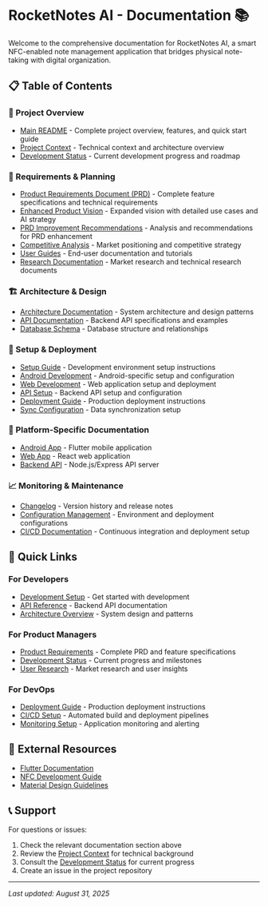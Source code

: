 # RocketNotes AI - Documentation 📚

Welcome to the comprehensive documentation for RocketNotes AI, a smart NFC-enabled note management application that bridges physical note-taking with digital organization.

## 📋 Table of Contents

### 📖 Project Overview
- [Main README](../readme.md) - Complete project overview, features, and quick start guide
- [Project Context](PROJECT_CONTEXT.md) - Technical context and architecture overview
- [Development Status](../StatusDev_V1.md) - Current development progress and roadmap

### 📝 Requirements & Planning
- [Product Requirements Document (PRD)](requirements/PRD_ROCKETNOTES_AI.md) - Complete feature specifications and technical requirements
- [Enhanced Product Vision](requirements/ENHANCED_PRODUCT_VISION.md) - Expanded vision with detailed use cases and AI strategy
- [PRD Improvement Recommendations](requirements/PRD_IMPROVEMENT_RECOMMENDATIONS.md) - Analysis and recommendations for PRD enhancement
- [Competitive Analysis](requirements/COMPETITIVE_ANALYSIS.md) - Market positioning and competitive strategy
- [User Guides](user_guides/) - End-user documentation and tutorials
- [Research Documentation](research/) - Market research and technical research documents

### 🏗️ Architecture & Design
- [Architecture Documentation](architecture/) - System architecture and design patterns
- [API Documentation](api/) - Backend API specifications and examples
- [Database Schema](../shared/database/schema.sql) - Database structure and relationships

### 🚀 Setup & Deployment
- [Setup Guide](SETUP.md) - Development environment setup instructions
- [Android Development](ANDROID.md) - Android-specific setup and configuration
- [Web Development](WEB.md) - Web application setup and deployment
- [API Setup](API.md) - Backend API setup and configuration
- [Deployment Guide](DEPLOYMENT.md) - Production deployment instructions
- [Sync Configuration](SYNC.md) - Data synchronization setup

### 📱 Platform-Specific Documentation
- [Android App](../android-app/) - Flutter mobile application
- [Web App](../web-app/) - React web application
- [Backend API](../backend-api/) - Node.js/Express API server

### 📈 Monitoring & Maintenance
- [Changelog](changelogs/CHANGELOG.md) - Version history and release notes
- [Configuration Management](../configs/) - Environment and deployment configurations
- [CI/CD Documentation](../ci_cd/) - Continuous integration and deployment setup

## 🎯 Quick Links

### For Developers
- [Development Setup](SETUP.md) - Get started with development
- [API Reference](api/) - Backend API documentation
- [Architecture Overview](architecture/) - System design and patterns

### For Product Managers
- [Product Requirements](requirements/PRD_ROCKETNOTES_AI.md) - Complete PRD and feature specifications
- [Development Status](../StatusDev_V1.md) - Current progress and milestones
- [User Research](research/) - Market research and user insights

### For DevOps
- [Deployment Guide](DEPLOYMENT.md) - Production deployment instructions
- [CI/CD Setup](../ci_cd/) - Automated build and deployment pipelines
- [Monitoring Setup](../monitoring/) - Application monitoring and alerting

## 🔗 External Resources

- [Flutter Documentation](https://flutter.dev/docs)
- [NFC Development Guide](https://developer.android.com/guide/topics/connectivity/nfc)
- [Material Design Guidelines](https://material.io/design)

## 📞 Support

For questions or issues:
1. Check the relevant documentation section above
2. Review the [Project Context](PROJECT_CONTEXT.md) for technical background
3. Consult the [Development Status](../StatusDev_V1.md) for current progress
4. Create an issue in the project repository

---

*Last updated: August 31, 2025*